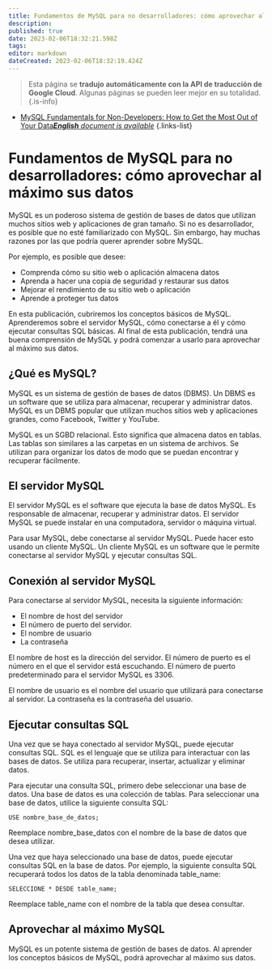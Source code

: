 ```yaml
---
title: Fundamentos de MySQL para no desarrolladores: cómo aprovechar al máximo sus datos
description: 
published: true
date: 2023-02-06T18:32:21.598Z
tags: 
editor: markdown
dateCreated: 2023-02-06T18:32:19.424Z
---
```


> Esta página se **tradujo automáticamente con la API de traducción de Google Cloud**.
Algunas páginas se pueden leer mejor en su totalidad.{.is-info}



- [MySQL Fundamentals for Non-Developers: How to Get the Most Out of Your Data***English** document is available*](/en/Knowledge-base/mysql-for-planner-marketers/Learning/mysql-fundamentals-for-non-developers-how-to-get-the-most-out-of-your-data)
{.links-list}


# Fundamentos de MySQL para no desarrolladores: cómo aprovechar al máximo sus datos

MySQL es un poderoso sistema de gestión de bases de datos que utilizan muchos sitios web y aplicaciones de gran tamaño. Si no es desarrollador, es posible que no esté familiarizado con MySQL. Sin embargo, hay muchas razones por las que podría querer aprender sobre MySQL.

Por ejemplo, es posible que desee:

- Comprenda cómo su sitio web o aplicación almacena datos
- Aprenda a hacer una copia de seguridad y restaurar sus datos
- Mejorar el rendimiento de su sitio web o aplicación
- Aprende a proteger tus datos

En esta publicación, cubriremos los conceptos básicos de MySQL. Aprenderemos sobre el servidor MySQL, cómo conectarse a él y cómo ejecutar consultas SQL básicas. Al final de esta publicación, tendrá una buena comprensión de MySQL y podrá comenzar a usarlo para aprovechar al máximo sus datos.

## ¿Qué es MySQL?

MySQL es un sistema de gestión de bases de datos (DBMS). Un DBMS es un software que se utiliza para almacenar, recuperar y administrar datos. MySQL es un DBMS popular que utilizan muchos sitios web y aplicaciones grandes, como Facebook, Twitter y YouTube.

MySQL es un SGBD relacional. Esto significa que almacena datos en tablas. Las tablas son similares a las carpetas en un sistema de archivos. Se utilizan para organizar los datos de modo que se puedan encontrar y recuperar fácilmente.

## El servidor MySQL

El servidor MySQL es el software que ejecuta la base de datos MySQL. Es responsable de almacenar, recuperar y administrar datos. El servidor MySQL se puede instalar en una computadora, servidor o máquina virtual.

Para usar MySQL, debe conectarse al servidor MySQL. Puede hacer esto usando un cliente MySQL. Un cliente MySQL es un software que le permite conectarse al servidor MySQL y ejecutar consultas SQL.

## Conexión al servidor MySQL

Para conectarse al servidor MySQL, necesita la siguiente información:

- El nombre de host del servidor
- El número de puerto del servidor.
- El nombre de usuario
- La contraseña

El nombre de host es la dirección del servidor. El número de puerto es el número en el que el servidor está escuchando. El número de puerto predeterminado para el servidor MySQL es 3306.

El nombre de usuario es el nombre del usuario que utilizará para conectarse al servidor. La contraseña es la contraseña del usuario.

## Ejecutar consultas SQL

Una vez que se haya conectado al servidor MySQL, puede ejecutar consultas SQL. SQL es el lenguaje que se utiliza para interactuar con las bases de datos. Se utiliza para recuperar, insertar, actualizar y eliminar datos.

Para ejecutar una consulta SQL, primero debe seleccionar una base de datos. Una base de datos es una colección de tablas. Para seleccionar una base de datos, utilice la siguiente consulta SQL:

    USE nombre_base_de_datos;

Reemplace nombre_base_datos con el nombre de la base de datos que desea utilizar.

Una vez que haya seleccionado una base de datos, puede ejecutar consultas SQL en la base de datos. Por ejemplo, la siguiente consulta SQL recuperará todos los datos de la tabla denominada table_name:

    SELECCIONE * DESDE table_name;

Reemplace table_name con el nombre de la tabla que desea consultar.

## Aprovechar al máximo MySQL

MySQL es un potente sistema de gestión de bases de datos. Al aprender los conceptos básicos de MySQL, podrá aprovechar al máximo sus datos.